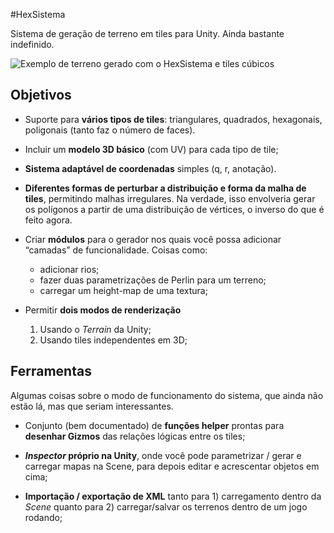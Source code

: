 #HexSistema

Sistema de geração de terreno em tiles para Unity. Ainda bastante indefinido.

![Exemplo de terreno gerado com o HexSistema e tiles cúbicos](http://31.media.tumblr.com/431482703857d7f9cafd99bc475f5937/tumblr_mrg9isgfaw1rr3yu2o1_1280.png)

## Objetivos

- Suporte para **vários tipos de tiles**: triangulares, quadrados, hexagonais, poligonais (tanto faz o número de faces). 

- Incluir um **modelo 3D básico** (com UV) para cada tipo de tile;

- **Sistema adaptável de coordenadas** simples (q, r, anotação).

- **Diferentes formas de perturbar a distribuição e forma da malha de tiles**, permitindo malhas irregulares. Na verdade, isso envolveria gerar os polígonos a partir de uma distribuição de vértices, o inverso do que é feito agora.

- Criar **módulos** para o gerador nos quais você possa adicionar “camadas” de funcionalidade. Coisas como: 
	- adicionar rios; 
	- fazer duas parametrizações de Perlin para um terreno;
	- carregar um height-map de uma textura;

- Permitir **dois modos de renderização**
	1. Usando o *Terrain* da Unity;
	2. Usando tiles independentes em 3D;

## Ferramentas

Algumas coisas sobre o modo de funcionamento do sistema, que ainda não estão lá, mas que seriam interessantes.

- Conjunto (bem documentado) de **funções helper** prontas para **desenhar Gizmos** das relações lógicas entre os tiles;

- ***Inspector* próprio na Unity**, onde você pode parametrizar / gerar e carregar mapas na Scene, para depois editar e acrescentar objetos em cima;

- **Importação / exportação de XML** tanto para 1) carregamento dentro da *Scene* quanto para 2) carregar/salvar os terrenos dentro de um jogo rodando;